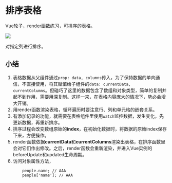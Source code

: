 # 排序表格

Vue轮子，render函数练习，可排序的表格。

![](https://ws1.sinaimg.cn/large/82d73c4bgy1fp1z1ni2lhj20is08o3zc.jpg)

对指定列进行排序。

## 小结
1. 表格数据从父组件通过`prop: data, columns`传入，为了保持数据的单向通信，不直接使用，将其赋值给子组件的`data: currentData, currentColumns`。但碰巧了这里的数据包含了数组和对象类型，简单的复制并起不到作用，需要用深复制。这样一来，在表格内容庞大的情况下，势必会增大开销。
2. 用render函数渲染表格，循环遍历时要注意行、列和单元格的嵌套关系。
3. 有添加记录的功能，就需要在表格组件里使用`watch`监控数据，发生变化，先更新数据，再重新排序。
4. 排序过程会改变数组原始的**index**，在初始化数据时，将数据的原始index保存下来，方便操作。
5. render函数依据**currentData**和**currentColumns**渲染出表格，在排序函数里会对它们作出修改。之后，render函数会重新渲染，并进入Vue实例的beforeUpdate和updated生命周期。
6. 访问对象属性方法，
    ```
        people.name; // AAA
        people['name']; // AAA
    ```